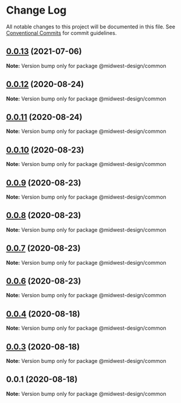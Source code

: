 # Change Log

All notable changes to this project will be documented in this file.
See [Conventional Commits](https://conventionalcommits.org) for commit guidelines.

## [0.0.13](https://github.com/splitinfinities/midwest/compare/v0.0.12...v0.0.13) (2021-07-06)

**Note:** Version bump only for package @midwest-design/common





## [0.0.12](https://github.com/splitinfinities/midwest/compare/v0.0.11...v0.0.12) (2020-08-24)

**Note:** Version bump only for package @midwest-design/common





## [0.0.11](https://github.com/splitinfinities/midwest/compare/v0.0.10...v0.0.11) (2020-08-24)

**Note:** Version bump only for package @midwest-design/common





## [0.0.10](https://github.com/splitinfinities/midwest/compare/v0.0.9...v0.0.10) (2020-08-23)

**Note:** Version bump only for package @midwest-design/common





## [0.0.9](https://github.com/splitinfinities/midwest/compare/v0.0.8...v0.0.9) (2020-08-23)

**Note:** Version bump only for package @midwest-design/common





## [0.0.8](https://github.com/splitinfinities/midwest/compare/v0.0.7...v0.0.8) (2020-08-23)

**Note:** Version bump only for package @midwest-design/common





## [0.0.7](https://github.com/splitinfinities/midwest/compare/v0.0.6...v0.0.7) (2020-08-23)

**Note:** Version bump only for package @midwest-design/common





## [0.0.6](https://github.com/splitinfinities/midwest/compare/v0.0.5...v0.0.6) (2020-08-23)

**Note:** Version bump only for package @midwest-design/common





## [0.0.4](https://github.com/splitinfinities/midwest/compare/v0.0.3...v0.0.4) (2020-08-18)

**Note:** Version bump only for package @midwest-design/common





## [0.0.3](https://github.com/splitinfinities/midwest/compare/v0.0.1...v0.0.3) (2020-08-18)

**Note:** Version bump only for package @midwest-design/common





## 0.0.1 (2020-08-18)

**Note:** Version bump only for package @midwest-design/common
